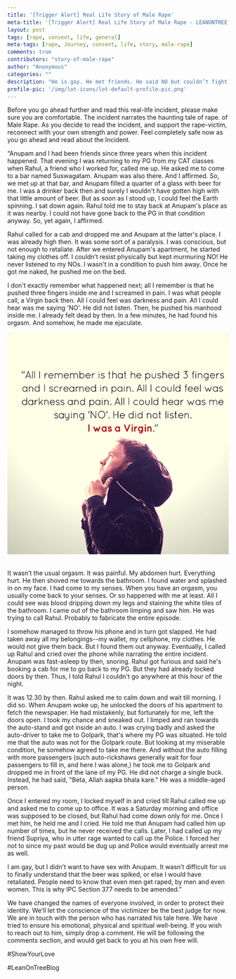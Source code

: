 ```yaml
---
title: '[Trigger Alert] Real Life Story of Male Rape'
meta-title: '[Trigger Alert] Real Life Story of Male Rape - LEANONTREE'
layout: post
tags: [rape, consent, life, general]
meta-tags: [rape, Journey, consent, life, story, male-rape]
comments: true
contributors: "story-of-male-rape"
author: "Anonymous"
categories: ""
description: "He is gay. He met friends. He said NO but couldn’t fight back. His drink was spiked. He was raped. This is his story. This needs your attention &amp; your love, now!"
profile-pic: '/img/lot-icons/lot-default-profile-pic.png'
---
```

<p class="lot-text">Before you go ahead further and read this real-life incident, please make sure you are comfortable. The incident narrates the haunting tale of rape. of Male Rape. As you decide to read the incident, and support the rape-victim, reconnect with your own strength and power. Feel completely safe now as you go ahead and read about the Incident.</p>

<p class="post-text-format">“Anupam and I had been friends since three years when this incident happened. <!--more-->That evening I was returning to my PG from my CAT classes when Rahul, a friend who I worked for, called me up. He asked me to come to a bar named Suswagatam. Anupam was also there. And I affirmed. So, we met up at that bar, and Anupam filled a quarter of a glass with beer for me. I was a drinker back then and surely I wouldn't have gotten high with that little amount of beer. But as soon as I stood up, I could feel the Earth spinning. I sat down again. Rahul told me to stay back at Anupam's place as it was nearby. I could not have gone back to the PG in that condition anyway. So, yet again, I affirmed.</p>

<p class="post-text-format">Rahul called for a cab and dropped me and Anupam at the latter's place. I was already high then. It was some sort of a paralysis. I was conscious, but not enough to retaliate. After we entered Anupam's apartment, he started taking my clothes off. I couldn’t resist physically but kept murmuring NO! He never listened to my NOs. I wasn't in a condition to push him away. Once he got me naked, he pushed me on the bed.</p>

<p class="post-text-format">I don't exactly remember what happened next; all I remember is that he pushed three fingers inside me and I screamed in pain. I was what people call, a Virgin back then. All I could feel was darkness and pain. All I could hear was me saying 'NO'. He did not listen. Then, he pushed his manhood inside me. I already felt dead by then. In a few minutes, he had found his orgasm. And somehow, he made me ejaculate.</p>

<div class="separator" style="clear: both; text-align: center;">
<img class="img-responsive center-block" alt="CSA" src="/img/story-of-male-rape/story-of-male-rape-1.jpg" /></div></br>


<p class="post-text-format">It wasn’t the usual orgasm. It was painful. My abdomen hurt. Everything hurt. He then shoved me towards the bathroom. I found water and splashed in on my face. I had come to my senses. When you have an orgasm, you usually come back to your senses. Or so happened with me at least. All I could see was blood dripping down my legs and staining the white tiles of the bathroom. I came out of the bathroom limping and saw him. He was trying to call Rahul. Probably to fabricate the entire episode.</p>

<p class="post-text-format">I somehow managed to throw his phone and in turn got slapped. He had taken away all my belongings--my wallet, my cellphone, my clothes. He would not give them back. But I found them out anyway. Eventually, I called up Rahul and cried over the phone while narrating the entire incident. Anupam was fast-asleep by then, snoring. Rahul got furious and said he's booking a cab for me to go back to my PG. But they had already locked doors by then. Thus, I told Rahul I couldn't go anywhere at this hour of the night.</p>


<p class="post-text-format">It was 12.30 by then. Rahul asked me to calm down and wait till morning. I did so. When Anupam woke up, he unlocked the doors of his apartment to fetch the newspaper. He had mistakenly, but fortunately for me, left the doors open. I took my chance and sneaked out. I limped and ran towards the auto-stand and got inside an auto. I was crying badly and asked the auto-driver to take me to Golpark, that's where my PG was situated. He told me that the auto was not for the Golpark route. But looking at my miserable condition, he somehow agreed to take me there. And without the auto filling with more passengers (such auto-rickshaws generally wait for four passengers to fill in, and here I was alone,) he took me to Golpark and dropped me in front of the lane of my PG. He did not charge a single buck. Instead, he had said, "Beta, Allah aapka bhala kare." He was a middle-aged person.</p>

<p class="post-text-format">Once I entered my room, I locked myself in and cried till Rahul called me up and asked me to come up to office. It was a Saturday morning and office was supposed to be closed, but Rahul had come down only for me. Once I met him, he held me and I cried. He told me that Anupam had called him up number of times, but he never received the calls. Later, I had called up my friend Supriya, who in utter rage wanted to call up the Police. I forced her not to since my past would be dug up and Police would eventually arrest me as well.</p>

<p class="post-text-format">I am gay, but I didn’t want to have sex with Anupam. It wasn’t difficult for us to finally understand that the beer was spiked, or else I would have retaliated. People need to know that even men get raped, by men and even women. This is why IPC Section 377 needs to be amended.” </p>

<p class="lot-text">We have changed the names of everyone involved, in order to protect their identity. We’ll let the conscience of the victimizer be the best judge for now. We are in touch with the person who has narrated his tale here. We have tried to ensure his emotional, physical and spiritual well-being. If you wish to reach out to him, simply drop a comment. He will be following the comments section, and would get back to you at his own free will.</p>

<p class="lot-text">#ShowYourLove</p>
<p class="lot-text">#LeanOnTreeBlog</p>
